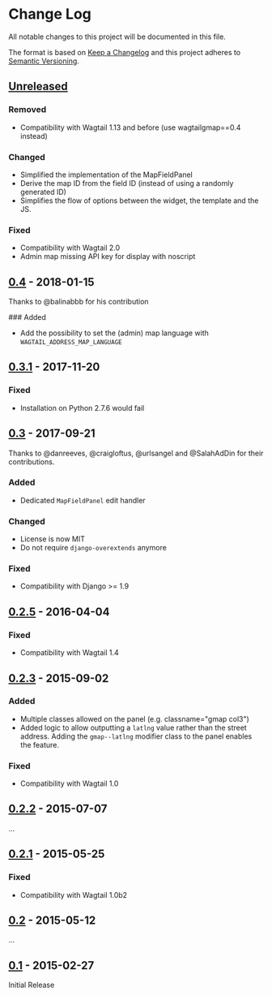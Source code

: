 # Change Log
All notable changes to this project will be documented in this file.

The format is based on [Keep a Changelog](http://keepachangelog.com/)
and this project adheres to [Semantic Versioning](http://semver.org/).

## [Unreleased]

### Removed
- Compatibility with Wagtail 1.13 and before (use wagtailgmap==0.4 instead)

### Changed
- Simplified the implementation of the MapFieldPanel
- Derive the map ID from the field ID (instead of using a randomly generated ID)
- Simplifies the flow of options between the widget, the template and the JS.

### Fixed
- Compatibility with Wagtail 2.0
- Admin map missing API key for display with noscript

## [0.4] - 2018-01-15

Thanks to @balinabbb for his contribution

### Added

- Add the possibility to set the (admin) map language with `WAGTAIL_ADDRESS_MAP_LANGUAGE`

## [0.3.1] - 2017-11-20

### Fixed

- Installation on Python 2.7.6 would fail

## [0.3] - 2017-09-21

Thanks to @danreeves, @craigloftus, @urlsangel and @SalahAdDin for their contributions.

### Added

- Dedicated `MapFieldPanel` edit handler

### Changed

- License is now MIT
- Do not require `django-overextends` anymore

### Fixed

- Compatibility with Django >= 1.9

## [0.2.5] - 2016-04-04

### Fixed

- Compatibility with Wagtail 1.4

## [0.2.3] - 2015-09-02

### Added

- Multiple classes allowed on the panel (e.g. classname="gmap col3")
- Added logic to allow outputting a `latlng` value rather than the street address. Adding the `gmap--latlng` modifier class to the panel enables the feature.

### Fixed

- Compatibility with Wagtail 1.0

## [0.2.2] - 2015-07-07

...

## [0.2.1] - 2015-05-25

### Fixed

- Compatibility with Wagtail 1.0b2

## [0.2] - 2015-05-12

...

## [0.1] - 2015-02-27

Initial Release

[Unreleased]: https://github.com/springload/wagtailgmaps/compare/v0.4...HEAD
[0.4]: https://github.com/springload/wagtailgmaps/compare/v0.3.1...v0.4
[0.3.1]: https://github.com/springload/wagtailgmaps/compare/v0.3...v0.3.1
[0.3]: https://github.com/springload/wagtailgmaps/compare/v0.2.5...v0.3
[0.2.5]: https://github.com/springload/wagtailgmaps/compare/v0.2.3...v0.2.5
[0.2.3]: https://github.com/springload/wagtailgmaps/compare/v0.2.2...v0.2.3
[0.2.2]: https://github.com/springload/wagtailgmaps/compare/v0.2.1...v0.2.2
[0.2.1]: https://github.com/springload/wagtailgmaps/compare/v0.2...v0.2.1
[0.2]: https://github.com/springload/wagtailgmaps/compare/v0.1...v0.2
[0.1]: https://github.com/springload/wagtailgmaps/compare/9b4372371576da8f96a52cfc225d1c5c1b3c76d1...v0.1
